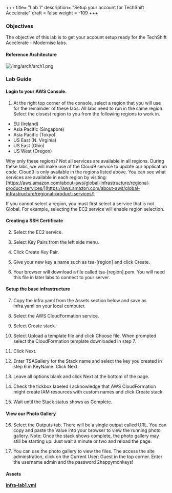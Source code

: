 +++
title= "Lab 1"
description= "Setup your account for TechShift Accelerate"
draft = false
weight = -109
+++

### Objectives

The objective of this lab is to get your account setup ready for the TechShift Accelerate - Modernise labs.

#### Reference Architecture

![/img/arch/arch1.png](/img/arch/arch1.png)

### Lab Guide

#### Login to your AWS Console.

1) At the right top corner of the console, select a region that you will use for the remainder of these labs. All labs need to run in the same region. Select the closest region to you from the following regions to work in.
        
- EU (Ireland)
- Asia Pacific (Singapore)
- Asia Pacific (Tokyo)
- US East (N. Virginia)
- US East (Ohio)
- US West (Oregon)

Why only these regions? Not all services are available in all regions. During these labs, we will make use of the Cloud9 service to update our application code. Cloud9 is only available in the regions listed above. You can see what services are available in each region by visiting: [https://aws.amazon.com/about-aws/global-infrastructure/regional-product-services/](https://aws.amazon.com/about-aws/global-infrastructure/regional-product-services/)

If you cannot select a region, you must first select a service that is not Global. For example, selecting the EC2 service will enable region selection.

#### Creating a SSH Certificate

2) Select the EC2 service.

3) Select Key Pairs from the left side menu.

4) Click Create Key Pair.

5) Give your new key a name such as tsa-[region] and click Create.

6) Your browser will download a file called tsa-[region].pem. You will need this file in later labs to connect to your server.

#### Setup the base infrastructure

7) Copy the infra.yaml from the Assets section below and save as infra.yaml on your local computer.

8) Select the AWS CloudFormation service.

9) Select Create stack.

10) Select Upload a template file and click Choose file. When prompted select the CloudFormation template downloaded in step 7.

11) Click Next.

12) Enter TSAGallery for the Stack name and select the key you created in step 6 in KeyName. Click Next.

13) Leave all options blank and click Next at the bottom of the page.

14) Check the tickbox labeled I acknowledge that AWS CloudFormation might create IAM resources with custom names and click Create stack.

15) Wait until the Stack status shows as Complete.

#### View our Photo Gallery

16) Select the Outputs tab. There will be a single output called URL. You can copy and paste the Value into your browser to view the running photo gallery. Note: Once the stack shows complete, the photo gallery may still be starting up. Just wait a minute or two and reload the page.

17) You can use the photo gallery to view the files. The access the site adminstration, click on the Current User: Guest in the top corner. Enter the username admin and the password 2happymonkeys!

#### Assets

**[infra-lab1.yml](/assets/cloudformation/infra-lab1.yml)**
